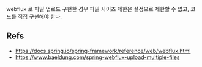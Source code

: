 

webflux 로 파일 업로드 구현한 경우 파일 사이즈 제한은 설정으로 제한할 수 없고, 코드를 직접 구현해야 한다.

## Refs
- https://docs.spring.io/spring-framework/reference/web/webflux.html
- https://www.baeldung.com/spring-webflux-upload-multiple-files